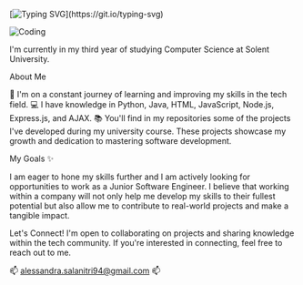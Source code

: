 [![Typing SVG](https://readme-typing-svg.demolab.com?font=Fira+Code&duration=4000&pause=1000&color=F71111&multiline=true&width=435&lines=Hi+there!+%F0%9F%91%8B+My+name+is+Alessandra.)](https://git.io/typing-svg)


![Coding](https://www.freepik.com/premium-ai-image/young-woman-coding-desk-with-computer-setup-showcasing-programming-languages-creative-workspace-modern-environment_400611676.htm.)


I'm currently in my third year of studying Computer Science at Solent University.

About Me

🌱 I'm on a constant journey of learning and improving my skills in the tech field.
💻 I have knowledge in Python, Java, HTML, JavaScript, Node.js, Express.js, and AJAX.
📚 You'll find in my repositories some of the projects I've developed during my university course.
These projects showcase my growth and dedication to mastering software development.

My Goals ✨

I am eager to hone my skills further and I am actively looking for opportunities to work as a Junior Software Engineer. 
I believe that working within a company will not only help me develop my skills to their fullest potential but also allow me to contribute to real-world projects and make a tangible impact.

Let's Connect!
I'm open to collaborating on projects and sharing knowledge within the tech community. 
If you're interested in connecting, feel free to reach out to me.

 📫 alessandra.salanitri94@gmail.com  📫

<!---
AlessandraSalanitri/AlessandraSalanitri is a ✨ special ✨ repository because its `README.md` (this file) appears on your GitHub profile.
You can click the Preview link to take a look at your changes.
--->
